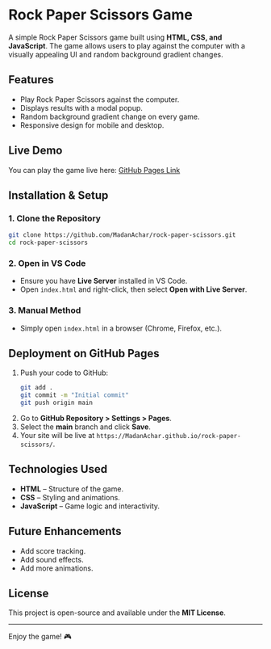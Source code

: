# Rock Paper Scissors Game

A simple Rock Paper Scissors game built using **HTML, CSS, and JavaScript**. The game allows users to play against the computer with a visually appealing UI and random background gradient changes.

## Features
- Play Rock Paper Scissors against the computer.
- Displays results with a modal popup.
- Random background gradient change on every game.
- Responsive design for mobile and desktop.

## Live Demo
You can play the game live here: [GitHub Pages Link]()

## Installation & Setup
### 1. Clone the Repository
```sh
git clone https://github.com/MadanAchar/rock-paper-scissors.git
cd rock-paper-scissors
```
### 2. Open in VS Code
- Ensure you have **Live Server** installed in VS Code.
- Open `index.html` and right-click, then select **Open with Live Server**.

### 3. Manual Method
- Simply open `index.html` in a browser (Chrome, Firefox, etc.).

## Deployment on GitHub Pages
1. Push your code to GitHub:
   ```sh
   git add .
   git commit -m "Initial commit"
   git push origin main
   ```
2. Go to **GitHub Repository > Settings > Pages**.
3. Select the **main** branch and click **Save**.
4. Your site will be live at `https://MadanAchar.github.io/rock-paper-scissors/`.

## Technologies Used
- **HTML** – Structure of the game.
- **CSS** – Styling and animations.
- **JavaScript** – Game logic and interactivity.

## Future Enhancements
- Add score tracking.
- Add sound effects.
- Add more animations.

## License
This project is open-source and available under the **MIT License**.

---
Enjoy the game! 🎮


